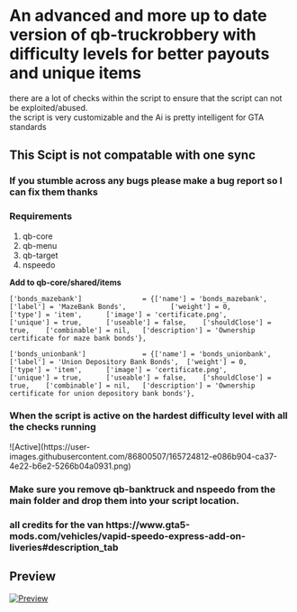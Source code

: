 <h1>An advanced and more up to date version of qb-truckrobbery with difficulty levels for better payouts and unique items</h1>
<p>there are a lot of checks within the script to ensure that the script can not be exploited/abused.<br>
the script is very customizable and the Ai is pretty intelligent for GTA standards <br></p>

<h2>This Scipt is not compatable with one sync</h3>

<h3>If you stumble across any bugs please make a bug report so I can fix them thanks</h3>

<h3>Requirements</h3>
<ol>
<li>qb-core</li>
<li>qb-menu</li>
<li>qb-target</li>
<li>nspeedo</li>
</ol>

**Add to qb-core/shared/items**

```
['bonds_mazebank'] 				 = {['name'] = 'bonds_mazebank', 			  	['label'] = 'MazeBank Bonds', 			['weight'] = 0, 		['type'] = 'item', 		['image'] = 'certificate.png', 			['unique'] = true, 		['useable'] = false, 	['shouldClose'] = true,	   ['combinable'] = nil,   ['description'] = 'Ownership certificate for maze bank bonds'},
```

```
['bonds_unionbank'] 			 = {['name'] = 'bonds_unionbank', 			  	['label'] = 'Union Depository Bank Bonds', 	['weight'] = 0, 	['type'] = 'item', 		['image'] = 'certificate.png', 			['unique'] = true, 		['useable'] = false, 	['shouldClose'] = true,	   ['combinable'] = nil,   ['description'] = 'Ownership certificate for union depository bank bonds'},
```

<h3>When the script is active on the hardest difficulty level with all the checks running</h3>
![Active](https://user-images.githubusercontent.com/86800507/165724812-e086b904-ca37-4e22-b6e2-5266b04a0931.png)




<h3>Make sure you remove qb-banktruck and nspeedo from the main folder and drop them into your script location.</h3>

<h3>all credits for the van https://www.gta5-mods.com/vehicles/vapid-speedo-express-add-on-liveries#description_tab</h3>

<h2>Preview</h2>

[![Preview](https://img.youtube.com/vi/u5TyMyP-LKo/0.jpg)](https://www.youtube.com/watch?v=u5TyMyP-LKo)
